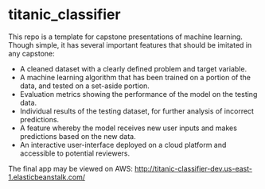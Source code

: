 # titanic_classifier

This repo is a template for capstone presentations of machine learning. Though simple, it has several important features that should be imitated in any capstone:
* A cleaned dataset with a clearly defined problem and target variable.
* A machine learning algorithm that has been trained on a portion of the data, and tested on a set-aside portion.
* Evaluation metrics showing the performance of the model on the testing data.
* Individual results of the testing dataset, for further analysis of incorrect predictions.
* A feature whereby the model receives new user inputs and makes predictions based on the new data.
* An interactive user-interface deployed on a cloud platform and accessible to potential reviewers.

The final app may be viewed on AWS:
http://titanic-classifier-dev.us-east-1.elasticbeanstalk.com/
